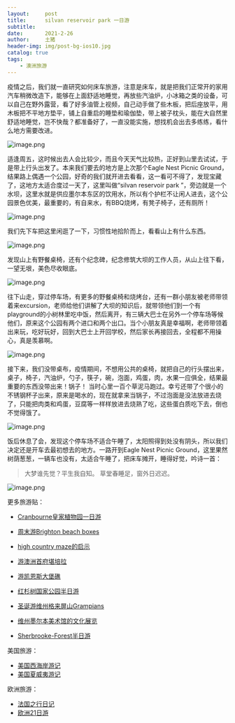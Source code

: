 ```yaml
---
layout:     post
title:      silvan reservoir park 一日游
subtitle:   
date:       2021-2-26
author:     土猪
header-img: img/post-bg-ios10.jpg
catalog: true
tags:
    - 澳洲旅游
---
```




疫情之后，我们就一直研究如何床车旅游，注意是床车，就是把我们正常开的家用汽车稍微改造下，能够在上面舒适地睡觉，再放些汽油炉，小冰箱之类的设备，可以自己在野外露营，看了好多油管上视频，自己动手做了些木板，把后座放平，用木板把不平地方垫平，铺上自重启的睡垫和瑜伽垫，带上被子枕头，能在大自然里舒适地睡觉，岂不快哉？都准备好了，一直没能实施，想找机会出去多练练，看什么地方需要改进。

![image.png](https://images.hive.blog/DQmUjLKtSahpvLXhrKKdpEogtJDBEsV3qNyhMCQQzThVW2t/image.png)

适逢周五，这时候出去人会比较少，而且今天天气比较热，正好到山里去试试，于是带上行头出发了。本来我们要去的地方是上次那个Eagle Nest Picnic Ground，结果路上偶遇一个公园，好奇的我们就开进去看看，这一看可不得了，发现宝藏了，这地方太适合度过一天了，这里叫做“silvan reservoir park ”，旁边就是一个水坝，这里水就是供应墨尔本东区的饮用水，所以有个护栏不让闲人进去，这个公园景色优美，最重要的，有自来水，有BBQ烧烤，有凳子椅子，还有厕所！


![image.png](https://images.hive.blog/DQmafo2pkRhAfSWMRTWEVHjiAy6Cw6uj4AtaTGBcbazspU4/image.png)

我们先下车把这里闲逛了一下，习惯性地拾阶而上，看看山上有什么东西。

![image.png](https://images.hive.blog/DQmNgajBM74oyFLP7j71nX3c8ZeYvtBQhMTZ1QKafpcks8n/image.png)

发现山上有野餐桌椅，还有个纪念碑，纪念修筑大坝的工作人员，从山上往下看，一望无垠，美色尽收眼底。


![image.png](https://images.hive.blog/DQmNetuwoijha62Su7GhKSnqqyTG9fE7kSKRNjMi2NPp9Mo/image.png)

往下山走，穿过停车场，有更多的野餐桌椅和烧烤台，还有一群小朋友被老师带领着来excursion，老师给他们讲解了大坝的知识后，就带领他们到一个有playground的小树林里吃中饭，然后离开，有三辆大巴士在另外一个停车场等候他们，原来这个公园有两个进口和两个出口。当个小朋友真是幸福啊，老师带领着出来玩，吃好玩好，回到大巴士上开回学校，然后家长再接回去，全程都不用操心，真是羡慕啊。

![image.png](https://images.hive.blog/DQmaHpZCtiFhEycZhREum8jo17xfp2Xjr5UBwtgVER65Ydq/image.png)

接下来，我们没带桌布，疫情期间，不想用公共的桌椅，就把自己的行头摆出来，桌子，椅子，汽油炉，勺子，筷子，碗，泡面，鸡蛋，肉，水果一应俱全，结果最重要的东西没带出来！锅子！ 当时心里一百个草泥马跑过。幸亏还带了个很小的不锈钢杯子出来，原来是喝水的，现在就拿来当锅子，不过泡面是没法放进去烧了，只能把肉类和鸡蛋，豆腐等一样样放进去烧熟了吃，这些蛋白质吃下去，倒也不觉得饿了。

![image.png](https://images.hive.blog/DQmNQBXyyQ9BvRkZNkr9MhXuN2kpvSioQ5NgAUhz3vM8JYw/image.png)

饭后休息了会，发现这个停车场不适合午睡了，太阳照得到处没有阴头，所以我们决定还是开车去最初想去的地方。一路开到Eagle Nest Picnic Ground，这里果然树荫葱葱，一辆车也没有，太适合午睡了，把床车摊开，睡得好觉，吟诗一首：

 >大梦谁先觉？平生我自知。
草堂春睡足，窗外日迟迟。

![image.png](https://images.hive.blog/DQmTsxZBHrUFNvXGdxabTVsxuHaSgqkyx6JMpyYgbuHhUFo/image.png)










更多旅游贴：

- [Cranbourne皇家植物园一日游](http://livinginau.life/2020/03/12/Cranbourne%E7%9A%87%E5%AE%B6%E6%A4%8D%E7%89%A9%E5%9B%AD%E4%B8%80%E6%97%A5%E6%B8%B8/)

- [周末游Brighton beach boxes](http://livinginau.life/2018/10/11/%E5%91%A8%E6%9C%AB%E6%B8%B8Brighton-beach-boxes/)
- 
  [high country maze的启示](http://livinginau.life/2018/02/16/high-country-maze%E7%9A%84%E5%90%AF%E7%A4%BA/)

- 
  [游澳洲首府堪培拉](http://livinginau.life/2018/01/16/%E6%B8%B8%E6%BE%B3%E6%B4%B2%E9%A6%96%E5%BA%9C%E5%A0%AA%E5%9F%B9%E6%8B%89/)

- [游凯恩斯大堡礁](http://livinginau.life/2018/01/10/%E6%B8%B8%E5%87%AF%E6%81%A9%E6%96%AF%E5%A4%A7%E5%A0%A1%E7%A4%81/)

- [红杉树国家公园半日游](http://livinginau.life/2020/02/23/%E7%BA%A2%E6%9D%89%E6%A0%91%E5%9B%BD%E5%AE%B6%E5%85%AC%E5%9B%AD%E5%8D%8A%E6%97%A5%E6%B8%B8/)

- [圣诞游维州格来屏山Grampians](http://livinginau.life/2018/12/24/%E5%9C%A3%E8%AF%9E%E6%97%85%E6%B8%B8-%E6%BE%B3%E5%A4%A7%E5%88%A9%E4%BA%9A%E7%BB%B4%E5%B7%9EGrampians/)

- [维州墨尔本美术馆的文化展览](http://livinginau.life/2020/03/20/Follow-me-to-the-exhibition-in-National-Gallery-of-Victoria/)

- [Sherbrooke-Forest半日游](http://livinginau.life/2020/03/17/Sherbrooke-Forest%E5%8D%8A%E6%97%A5%E6%B8%B8/)


美国旅游：

- [美国西海岸游记](http://livinginau.life/2017/10/11/%E7%BE%8E%E5%9B%BD%E8%A5%BF%E6%B5%B7%E5%B2%B8%E6%B8%B8%E8%AE%B0/)
- [美国夏威夷游记](http://livinginau.life/2020/01/31/%E7%BE%8E%E5%9B%BD%E5%A4%8F%E5%A8%81%E5%A4%B7%E6%B8%B8%E8%AE%B0/)


欧洲旅游：

- [法国之行日记](http://livinginau.life/2005/04/23/%E6%B3%95%E5%9B%BD%E4%B9%8B%E6%B8%B8/)
- [欧洲21日游](http://livinginau.life/2019/02/22/%E6%AC%A7%E6%B4%B221%E6%97%A5%E6%B8%B8%E5%87%86%E5%A4%87%E7%AF%87/)



